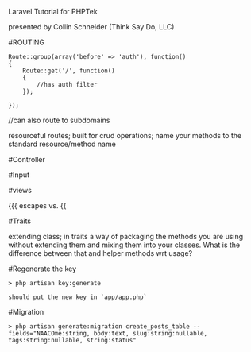 Laravel Tutorial for PHPTek

presented by Collin Schneider (Think Say Do, LLC)

#ROUTING

	Route::group(array('before' => 'auth'), function()
	{
    	Route::get('/', function()
    	{
        	//has auth filter
    	});

	});

//can also route to subdomains

resourceful routes; built for crud operations; name your methods to the standard resource/method name


#Controller

#Input

#views

{{{ escapes vs. {{ 

#Traits

extending class; in traits a way of packaging the methods you are using without extending them and mixing them into your classes.  What is the difference between that and helper methods wrt usage?

#Regenerate the key

	> php artisan key:generate
	
	should put the new key in `app/app.php`
	
	
#Migration

	> php artisan generate:migration create_posts_table --fields="NAACOme:string, body:text, slug:string:nullable, tags:string:nullable, string:status"

